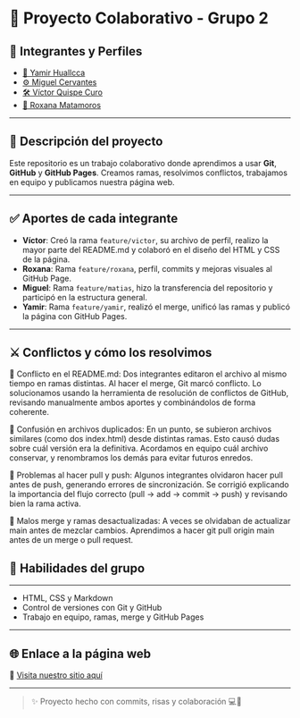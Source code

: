 # 🚀 Proyecto Colaborativo - Grupo 2

## 👥 Integrantes y Perfiles

- [🧠 Yamir Huallcca](./perfil-yamir.md)
- [⚙️ Miguel Cervantes](./perfil-matias.md)
- [🛠️ Víctor Quispe Curo](./perfil-victor.md)
- [🎨 Roxana Matamoros](./perfil-roxana.md)

---

## 📌 Descripción del proyecto

Este repositorio es un trabajo colaborativo donde aprendimos a usar **Git**, **GitHub** y **GitHub Pages**. Creamos ramas, resolvimos conflictos, trabajamos en equipo y publicamos nuestra página web.

---

## ✅ Aportes de cada integrante

- **Víctor**: Creó la rama `feature/victor`, su archivo de perfil, realizo la mayor parte del README.md y colaboró en el diseño del HTML y CSS de la página.
- **Roxana**: Rama `feature/roxana`, perfil, commits y mejoras visuales al GitHub Page.
- **Miguel**: Rama `feature/matias`, hizo la transferencia del repositorio y participó en la estructura general.
- **Yamir**: Rama `feature/yamir`, realizó el merge, unificó las ramas y publicó la página con GitHub Pages.

---

## ⚔️ Conflictos y cómo los resolvimos

📝 Conflicto en el README.md: Dos integrantes editaron el archivo al mismo tiempo en ramas distintas. Al hacer el merge, Git marcó conflicto. Lo solucionamos usando la herramienta de resolución de conflictos de GitHub, revisando manualmente ambos aportes y combinándolos de forma coherente.

📄 Confusión en archivos duplicados: En un punto, se subieron archivos similares (como dos index.html) desde distintas ramas. Esto causó dudas sobre cuál versión era la definitiva. Acordamos en equipo cuál archivo conservar, y renombramos los demás para evitar futuros enredos.

🌱 Problemas al hacer pull y push: Algunos integrantes olvidaron hacer pull antes de push, generando errores de sincronización. Se corrigió explicando la importancia del flujo correcto (pull → add → commit → push) y revisando bien la rama activa.

🧩 Malos merge y ramas desactualizadas: A veces se olvidaban de actualizar main antes de mezclar cambios. Aprendimos a hacer git pull origin main antes de un merge o pull request.
## 🧠 Habilidades del grupo

---
- HTML, CSS y Markdown
- Control de versiones con Git y GitHub
- Trabajo en equipo, ramas, merge y GitHub Pages

---

## 🌐 Enlace a la página web

🔗 [Visita nuestro sitio aquí](https://kitikazis.github.io/proyecto-colaborativo-grupo2/)

---

> ✨ Proyecto hecho con commits, risas y colaboración 💻🤝
